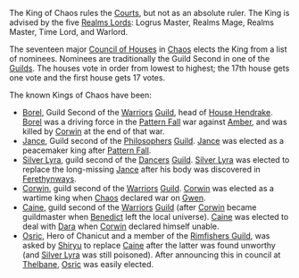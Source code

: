 The King of Chaos rules the [Courts](CourtsOfChaos), but not as an absolute ruler.  The King is advised by the five [Realms Lords](RealmsLords):  Logrus Master, Realms Mage, Realms Master, Time Lord, and Warlord.

The seventeen major [Council of Houses](ChaosHouses) in [Chaos](CourtsOfChaos) elects the King from a list of nominees.  Nominees are traditionally the Guild Second in one of the [Guilds](ChaosGuilds).  The houses vote in order from lowest to highest; the 17th house gets one vote and the first house gets 17 votes.

The known Kings of Chaos have been:
 + [Borel](BorelOfHendrake), Guild Second of the [Warriors](WarriorsGuild) [Guild](ChaosGuilds), head of [House Hendrake](HouseHendrake).  [Borel](BorelOfHendrake) was a driving force in the [Pattern Fall](PatternFall) war against [Amber](ShadowKolvir), and was killed by [Corwin](CorwinOfOberon) at the end of that war.
 + [Jance](JanceOfPhilosophers), Guild second of the [Philosophers](PhilosophersGuild) [Guild](ChaosGuilds).  [Jance](JanceOfPhilosophers) was elected as a peacemaker king after [Pattern Fall](PatternFall).
 + [Silver Lyra](SilverLyra), guild second of the [Dancers](DancersGuild) [Guild](ChaosGuilds).  [Silver Lyra](SilverLyra) was elected to replace the long-missing [Jance](JanceOfPhilosophers) after his body was discovered in [Ferethynways](FerethynWays).
 + [Corwin](CorwinOfOberon), guild second of the [Warriors](WarriorsGuild) [Guild](ChaosGuilds).  [Corwin](CorwinOfOberon) was elected as a wartime king when [Chaos](CourtsOfChaos) declared war on [Gwen](GwenOfDworkin).
 + [Caine](CaineOfOberon), guild second of the [Warriors](WarriorsGuild) [Guild](ChaosGuilds) (after [Corwin](CorwinOfOberon) became guildmaster when [Benedict](BenedictOfOberon) left the local universe). [Caine](CaineOfOberon) was elected to deal with [Dara](DaraOfOfOfBenedict) when [Corwin](CorwinOfOberon) declared himself unable.
 + [Osric](OsricOfChanicut), Hero of Chanicut and a member of the [Rimfishers Guild](ChaosGuilds#rimfishers), was asked by [Shiryu](RealmsMasterShiryu) to replace [Caine](CaineOfOberon) after the latter was found unworthy (and [Silver Lyra](SilverLyra) was still poisoned).  After announcing this in council at [Thelbane](CastleThelbane), [Osric](OsricOfChanicut) was easily elected.
